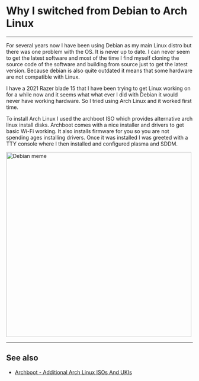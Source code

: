 # Why I switched from Debian to Arch Linux
***
For several years now I have been using Debian as my main Linux distro but there was one problem with the OS. It is never up to date. I can never seem to get the latest software and most of the time I find myself cloning the source code of the software and building from source just to get the latest version. Because debian is also quite outdated it means that some hardware are not compatible with Linux. 

I have a 2021 Razer blade 15 that I have been trying to get Linux working on for a while now and it seems what what ever I did with Debian it would never have working hardware. So I tried using Arch Linux and it worked first time.

To install Arch Linux I used the archboot ISO which provides alternative arch linux install disks. Archboot comes with a nice installer and drivers to get basic Wi-Fi working. It also installs firmware for you so you are not spending ages installing drivers. Once it was installed I was greeted with a TTY console where I then installed and configured plasma and SDDM. 

<img src="https://0x4248.tech/Blog/content/img/debian_meme.png" alt="Debian meme" width="500">

***
## See also
- [Archboot - Additional Arch Linux ISOs And UKIs](https://archboot.com/)